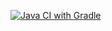 [![Java CI with Gradle](https://github.com/lica007/Gradle_5/actions/workflows/gradle.yml/badge.svg)](https://github.com/lica007/Gradle_5/actions/workflows/gradle.yml)
